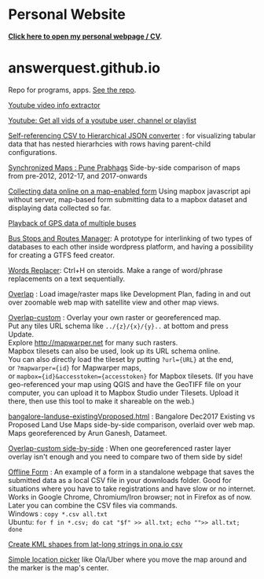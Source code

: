 # Personal Website
**[Click here to open my personal webpage / CV](http://nikhilvj.cu.cc.cp-48.bigrockservers.com/).**

# answerquest.github.io
Repo for programs, apps. [See the repo](https://github.com/answerquest/answerquest.github.io).

[Youtube video info extractor](youtube-info-extractor.html)

[Youtube: Get all vids of a youtube user, channel or playlist](youtube-all-vids-info.html)

[Self-referencing CSV to Hierarchical JSON converter](selfrefCSV_2_hierarchJSON.html) : for visualizing tabular data that has nested hierarhcies with rows having parent-child configurations.

[Synchronized Maps : Pune Prabhags](pune_07-12-17_sync.html) Side-by-side comparison of maps from pre-2012, 2012-17, and 2017-onwards

[Collecting data online on a map-enabled form](form2mapbox-encrypted.html) Using mapbox javascript api without server, map-based form submitting data to a mapbox dataset and displaying data collected so far.

[Playback of GPS data of multiple buses](https://answerquest.github.io/GPSPlayback/)

[Bus Stops and Routes Manager](http://nikhilvj.cu.cc/busroutes/): A prototype for interlinking of two types of databases to each other inside wordpress platform, and having a possibility for creating a GTFS feed creator.

[Words Replacer](words-replacer.html): Ctrl+H on steroids. Make a range of word/phrase replacements on a text sequentially.

[Overlap](overlap.html) : Load image/raster maps like Development Plan, fading in and out over zoomable web map with satellite view and other map views.

[Overlap-custom](overlap-custom.html) : Overlay your own raster or georeferenced map. <br>Put any tiles URL schema like `../{z}/{x}/{y}..` at bottom and press Update. 
<br>Explore <http://mapwarper.net> for many such rasters. 
<br>Mapbox tilesets can also be used, look up its URL schema online.
<br>You can also directly load the tileset by putting `?url={URL}` at the end, 
<br>or `?mapwarper={id}` for Mapwarper maps, 
<br>or `mapbox={id}&accesstoken={accesstoken}` for Mapbox tilesets. (If you have geo-referenced your map using QGIS and have the GeoTIFF file on your computer, you can upload it to Mapbox Studio under Tilesets. Upload it there, then use this tool to make it shareable on the web.)

[bangalore-landuse-existingVproposed.html](bangalore-landuse-existingVproposed.html) : Bangalore Dec2017 Existing vs Proposed Land Use Maps side-by-side comparison, overlaid over web map. Maps georeferenced by Arun Ganesh, Datameet.

[Overlap-custom side-by-side](overlap-custom-side.html) : When one georeferenced raster layer overlay isn't enough and you need to compare two of them side by side!

[Offline Form](offline-form.html) : An example of a form in a standalone webpage that saves the submitted data as a local CSV file in your downloads folder. Good for situations where you have to take registrations and have slow or no internet. Works in Google Chrome, Chromium/Iron browser; not in Firefox as of now. Later you can combine the CSV files via commands.<br>
Windows : `copy *.csv all.txt`<br>
Ubuntu: `for f in *.csv; do cat "$f" >> all.txt; echo "">> all.txt; done`

[Create KML shapes from lat-long strings in ona.io csv](kmlcreate.html)

[Simple location picker](leaflet-center-location-picker.html) like Ola/Uber where you move the map around and the marker is the map's center.
